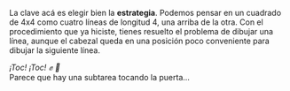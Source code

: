 La clave acá es elegir bien la **estrategia**. Podemos pensar en un cuadrado de 4x4 como cuatro líneas de longitud 4, una arriba de la otra. Con el procedimiento que ya hiciste, tienes resuelto el problema de dibujar una línea, aunque el cabezal queda en una posición poco conveniente para dibujar la siguiente línea.

_¡Toc! ¡Toc! :fist: :door:_
<br>
Parece que hay una subtarea tocando la puerta...